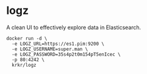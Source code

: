 # logz

A clean UI to effectively explore data in Elasticsearch.

```
docker run -d \
  -e LOGZ_URL=https://es1.pim:9200 \
  -e LOGZ_USERNAME=super.man \
  -e LOGZ_PASSWORD=35s4p2t0m154pT5enIcec \
  -p 80:4242 \
  krkr/logz
```